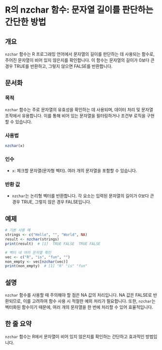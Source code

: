 <!--
Meta Description: # R의 nzchar 함수: 문자열 길이를 판단하는 간단한 방법 ## 개요 `nzchar` 함수는 R 프로그래밍 언어에서 문자열의 길이를 판단하는 데 사용되는 함수로, 주어진 문자열이 비어 있지 않은지를 확인합니다. 이 함수는 문자열의 길이가 0보다 큰 경우 TRUE를...
Meta Keywords: nzchar, 문자열, 함수는, 문자열의, 문자열을
-->

# R의 nzchar 함수: 문자열 길이를 판단하는 간단한 방법

## 개요
`nzchar` 함수는 R 프로그래밍 언어에서 문자열의 길이를 판단하는 데 사용되는 함수로, 주어진 문자열이 비어 있지 않은지를 확인합니다. 이 함수는 문자열의 길이가 0보다 큰 경우 TRUE를 반환하고, 그렇지 않으면 FALSE를 반환합니다.

## 문서화
### 목적
`nzchar` 함수는 주로 문자열의 유효성을 확인하는 데 사용되며, 데이터 처리 및 문자열 조작에서 유용합니다. 이를 통해 비어 있는 문자열을 필터링하거나 조건부 로직을 구현할 수 있습니다.

### 사용법
```R
nzchar(x)
```

### 인수
- `x`: 체크할 문자열(문자형 벡터). 여러 개의 문자열을 포함할 수 있습니다.

### 반환 값
- `nzchar`는 논리형 벡터를 반환합니다. 각 요소는 입력된 문자열의 길이가 0보다 큰 경우 TRUE, 그렇지 않은 경우 FALSE입니다.

## 예제
```R
# 기본 사용 예
strings <- c("Hello", "", "World", NA)
result <- nzchar(strings)
print(result)  # [1]  TRUE FALSE  TRUE FALSE
```

```R
# 벡터 내 여러 문자열 확인
vec <- c("R", "is", "fun", "")
non_empty <- vec[nzchar(vec)]
print(non_empty)  # [1] "R" "is" "fun"
```

## 설명
`nzchar` 함수를 사용할 때 주의해야 할 점은 NA 값의 처리입니다. NA 값은 FALSE로 반환되므로, 이를 고려하여 함수 사용 시 적절한 예외 처리가 필요합니다. 또한, `nzchar`는 벡터화된 함수이기 때문에, 여러 개의 문자열을 한 번에 처리할 수 있어 효율적입니다.

## 한 줄 요약
`nzchar` 함수는 R에서 문자열이 비어 있지 않은지를 확인하는 간단하고 효과적인 방법입니다.